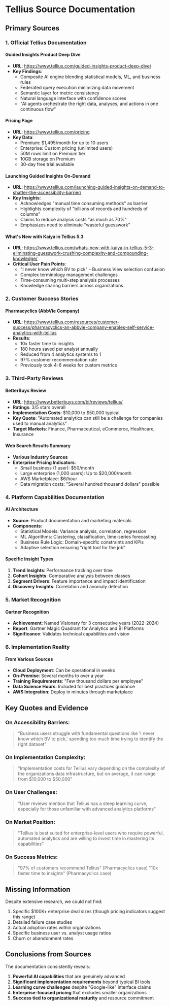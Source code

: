 # Tellius Source Documentation

## Primary Sources

### 1. Official Tellius Documentation

#### Guided Insights Product Deep Dive
- **URL**: https://www.tellius.com/guided-insights-product-deep-dive/
- **Key Findings**:
  - Composite AI engine blending statistical models, ML, and business rules
  - Federated query execution minimizing data movement
  - Semantic layer for metric consistency
  - Natural language interface with confidence scores
  - "AI agents orchestrate the right data, analyses, and actions in one continuous flow"

#### Pricing Page
- **URL**: https://www.tellius.com/pricing
- **Key Data**:
  - Premium: $1,495/month for up to 10 users
  - Enterprise: Custom pricing (unlimited users)
  - 50M rows limit on Premium tier
  - 10GB storage on Premium
  - 30-day free trial available

#### Launching Guided Insights On-Demand
- **URL**: https://www.tellius.com/launching-guided-insights-on-demand-to-shatter-the-accessibility-barrier/
- **Key Insights**:
  - Acknowledges "manual time consuming methods" as barrier
  - Highlights complexity of "billions of records and hundreds of columns"
  - Claims to reduce analysis costs "as much as 70%"
  - Emphasizes need to eliminate "wasteful guesswork"

#### What's New with Kaiya in Tellius 5.3
- **URL**: https://www.tellius.com/whats-new-with-kaiya-in-tellius-5-3-eliminating-guesswork-crushing-complexity-and-compounding-knowledge/
- **Critical User Pain Points**:
  - "I never know which BV to pick" - Business View selection confusion
  - Complex terminology management challenges
  - Time-consuming multi-step analysis processes
  - Knowledge sharing barriers across organizations

### 2. Customer Success Stories

#### Pharmacyclics (AbbVie Company)
- **URL**: https://www.tellius.com/resources/customer-success/pharmacyclics-an-abbvie-company-enables-self-service-analytics-with-tellius
- **Results**:
  - 10x faster time to insights
  - 180 hours saved per analyst annually
  - Reduced from 4 analytics systems to 1
  - 97% customer recommendation rate
  - Previously took 4-6 weeks for custom metrics

### 3. Third-Party Reviews

#### BetterBuys Review
- **URL**: https://www.betterbuys.com/bi/reviews/tellius/
- **Ratings**: 3/5 stars overall
- **Implementation Costs**: $10,000 to $50,000 typical
- **Key Quote**: "Automated analytics can still be a challenge for companies used to manual analytics"
- **Target Markets**: Finance, Pharmaceutical, eCommerce, Healthcare, Insurance

#### Web Search Results Summary
- **Various Industry Sources**
- **Enterprise Pricing Indicators**:
  - Small business (1 user): $50/month
  - Large enterprise (1,000 users): Up to $20,000/month
  - AWS Marketplace: $6/hour
  - Data migration costs: "Several hundred thousand dollars" possible

### 4. Platform Capabilities Documentation

#### AI Architecture
- **Source**: Product documentation and marketing materials
- **Components**:
  - Statistical Models: Variance analysis, correlation, regression
  - ML Algorithms: Clustering, classification, time-series forecasting
  - Business Rule Logic: Domain-specific constraints and KPIs
  - Adaptive selection ensuring "right tool for the job"

#### Specific Insight Types
1. **Trend Insights**: Performance tracking over time
2. **Cohort Insights**: Comparative analysis between classes
3. **Segment Drivers**: Feature importance and impact identification
4. **Discovery Insights**: Correlation and anomaly detection

### 5. Market Recognition

#### Gartner Recognition
- **Achievement**: Named Visionary for 3 consecutive years (2022-2024)
- **Report**: Gartner Magic Quadrant for Analytics and BI Platforms
- **Significance**: Validates technical capabilities and vision

### 6. Implementation Reality

#### From Various Sources
- **Cloud Deployment**: Can be operational in weeks
- **On-Premise**: Several months to over a year
- **Training Requirements**: "Few thousand dollars per employee"
- **Data Science Hours**: Included for best practices guidance
- **AWS Integration**: Deploy in minutes through marketplace

## Key Quotes and Evidence

### On Accessibility Barriers:
> "Business users struggle with fundamental questions like 'I never know which BV to pick,' spending too much time trying to identify the right dataset"

### On Implementation Complexity:
> "Implementation costs for Tellius vary depending on the complexity of the organizations data infrastructure, but on average, it can range from $10,000 to $50,000"

### On User Challenges:
> "User reviews mention that Tellius has a steep learning curve, especially for those unfamiliar with advanced analytics platforms"

### On Market Position:
> "Tellius is best suited for enterprise-level users who require powerful, automated analytics and are willing to invest time in mastering its capabilities"

### On Success Metrics:
> "97% of customers recommend Tellius" (Pharmacyclics case)
> "10x faster time to insights" (Pharmacyclics case)

## Missing Information

Despite extensive research, we could not find:
1. Specific $100K+ enterprise deal sizes (though pricing indicators suggest this range)
2. Detailed failure case studies
3. Actual adoption rates within organizations
4. Specific business user vs. analyst usage ratios
5. Churn or abandonment rates

## Conclusions from Sources

The documentation consistently reveals:
1. **Powerful AI capabilities** that are genuinely advanced
2. **Significant implementation requirements** beyond typical BI tools
3. **Learning curve challenges** despite "Google-like" interface claims
4. **Enterprise-focused pricing** that excludes smaller organizations
5. **Success tied to organizational maturity** and resource commitment